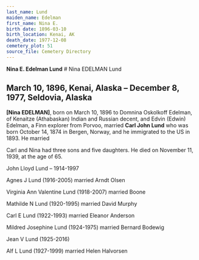 ```yaml
---
last_name: Lund
maiden_name: Edelman
first_name: Nina E.
birth date: 1896-03-10
birth_location: Kenai, AK
death_date: 1977-12-08
cemetery_plot: 51
source_file: Cemetery Directory
---
```

**Nina E. Edelman  Lund** # Nina EDELMAN Lund

## March 10, 1896, Kenai, Alaska – December 8, 1977, Seldovia, Alaska

 **\[Nina EDELMAN\]**, born on
March 10, 1896 to Domnina Oskolkoff Edelman, of Kenaitze (Athabaskan)
Indian and Russian decent, and Edvin (Edwin) Edelman, a Finn explorer
from Porvoo, married **Carl John Lund** who was born October 14, 1874 in Bergen, Norway, and he
immigrated to the US in 1893. He married

Carl and Nina had three sons and five daughters. He died on November 11,
1939, at the age of 65.

John Lloyd Lund – 1914-1997

Agnes J Lund (1916-2005) married Arndt Olsen

Virginia Ann Valentine Lund (1918-2007) married Boone

Mathilde N Lund (1920-1995) married David Murphy

Carl E Lund (1922-1993) married Eleanor Anderson

Mildred Josephine Lund (1924-1975) married Bernard Bodewig

Jean V Lund (1925-2016)

Alf L Lund (1927-1999) married Helen Halvorsen

